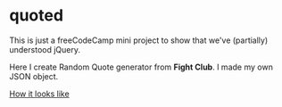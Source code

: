 # quoted
This is just a freeCodeCamp mini project to show that we've (partially) understood jQuery.

Here I create Random Quote generator from __Fight Club__. I made my own JSON object.

[How it looks like](https://codepen.io/heisid/full/aYrKqb/)